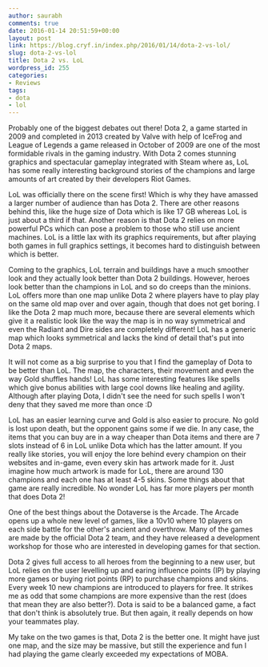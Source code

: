 ```yaml
---
author: saurabh
comments: true
date: 2016-01-14 20:51:59+00:00
layout: post
link: https://blog.cryf.in/index.php/2016/01/14/dota-2-vs-lol/
slug: dota-2-vs-lol
title: Dota 2 vs. LoL
wordpress_id: 255
categories:
- Reviews
tags:
- dota
- lol
---
```


Probably one of the biggest debates out there! Dota 2, a game started in 2009 and completed in 2013 created by Valve with help of IceFrog and League of Legends a game released in October of 2009 are one of the most formidable rivals in the gaming industry. With Dota 2 comes stunning graphics and spectacular gameplay integrated with Steam where as, LoL has some really interesting background stories of the champions and large amounts of art created by their developers Riot Games.

LoL was officially there on the scene first! Which is why they have amassed a larger number of audience than has Dota 2. There are other reasons behind this, like the huge size of Dota which is like 17 GB whereas LoL is just about a third if that. Another reason is that Dota 2 relies on more powerful PCs which can pose a problem to those who still use ancient machines. LoL is a little lax with its graphics requirements, but after playing both games in full graphics settings, it becomes hard to distinguish between which is better.

Coming to the graphics, LoL terrain and buildings have a much smoother look and they actually look better than Dota 2 buildings. However, heroes look better than the champions in LoL and so do creeps than the minions. LoL offers more than one map unlike Dota 2 where players have to play play on the same old map over and over again, though that does not get boring. I like the Dota 2 map much more, because there are several elements which give it a realistic look like the way the map is in no way symmetrical and even the Radiant and Dire sides are completely different! LoL has a generic map which looks symmetrical and lacks the kind of detail that's put into Dota 2 maps.

It will not come as a big surprise to you that I find the gameplay of Dota to be better than LoL. The map, the characters, their movement and even the way Gold shuffles hands! LoL has some interesting features like spells which give bonus abilities with large cool downs like healing and agility. Although after playing Dota, I didn't see the need for such spells I won't deny that they saved me more than once :D

LoL has an easier learning curve and Gold is also easier to procure. No gold is lost upon death, but the opponent gains some if we die. In any case, the items that you can buy are in a way cheaper than Dota items and there are 7 slots instead of 6 in LoL unlike Dota which has the latter amount. If you really like stories, you will enjoy the lore behind every champion on their websites and in-game, even every skin has artwork made for it. Just imagine how much artwork is made for LoL, there are around 130 champions and each one has at least 4-5 skins. Some things about that game are really incredible. No wonder LoL has far more players per month that does Dota 2!

One of the best things about the Dotaverse is the Arcade. The Arcade opens up a whole new level of games, like a 10v10 where 10 players on each side battle for the other's ancient and overthrow. Many of the games are made by the official Dota 2 team, and they have released a development workshop for those who are interested in developing games for that section.

Dota 2 gives full access to all heroes from the beginning to a new user, but LoL relies on the user levelling up and earing influence points (IP) by playing more games or buying riot points (RP) to purchase champions and skins. Every week 10 new champions are introduced to players for free. It strikes me as odd that some champions are more expensive than the rest (does that mean they are also better?). Dota is said to be a balanced game, a fact that don't think is absolutely true. But then again, it really depends on how your teammates play.

My take on the two games is that, Dota 2 is the better one. It might have just one map, and the size may be massive, but still the experience and fun I had playing the game clearly exceeded my expectations of MOBA.
